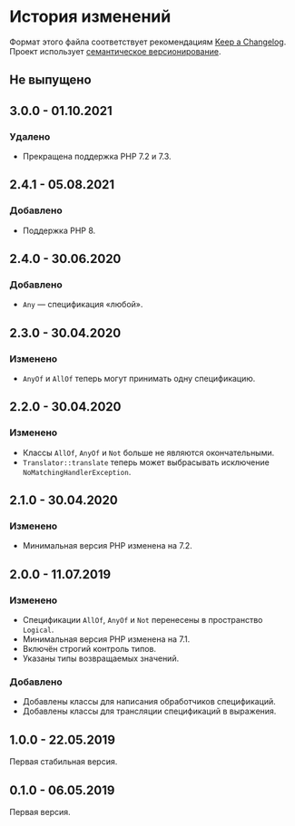 # История изменений

Формат этого файла соответствует рекомендациям [Keep a Changelog](https://keepachangelog.com/ru/1.0.0/).
Проект использует [семантическое версионирование](http://semver.org/spec/v2.0.0.html).

## Не выпущено


## 3.0.0 - 01.10.2021

### Удалено

- Прекращена поддержка PHP 7.2 и 7.3.


## 2.4.1 - 05.08.2021

### Добавлено

- Поддержка PHP 8.


## 2.4.0 - 30.06.2020

### Добавлено

- `Any` — спецификация «любой».


## 2.3.0 - 30.04.2020

### Изменено

- `AnyOf` и `AllOf` теперь могут принимать одну спецификацию.


## 2.2.0 - 30.04.2020

### Изменено

- Классы `AllOf`, `AnyOf` и `Not` больше не являются окончательными. 
- `Translator::translate` теперь может выбрасывать исключение `NoMatchingHandlerException`.


## 2.1.0 - 30.04.2020

### Изменено

- Минимальная версия PHP изменена на 7.2.


## 2.0.0 - 11.07.2019

### Изменено

- Спецификации `AllOf`, `AnyOf` и `Not` перенесены в пространство `Logical`.  
- Минимальная версия PHP изменена на 7.1.
- Включён строгий контроль типов.
- Указаны типы возвращаемых значений.

### Добавлено

- Добавлены классы для написания обработчиков спецификаций.
- Добавлены классы для трансляции спецификаций в выражения.


## 1.0.0 - 22.05.2019

Первая стабильная версия.


## 0.1.0 - 06.05.2019

Первая версия.
